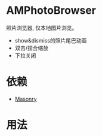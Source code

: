 # AMPhotoBrowser
照片浏览器, 仅本地图片浏览。
- show&dismiss的照片尾巴动画
- 双击/捏合缩放
- 下拉关闭

# 依赖
- [Masonry](https://github.com/SnapKit/Masonry)

# 用法
